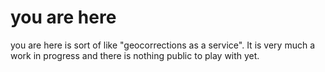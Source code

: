 you are here
==

you are here is sort of like "geocorrections as a service". It is very much a work in progress and there is nothing public to play with yet. 
